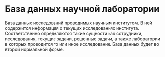 # База данных научной лаборатории

База данных исследований проводимых научным институтом. В ней содержится информация о текущих исследованиях института. Соответственно определяются такие сущности как сотрудники, исследования, текущие задачи, решенные задачи, а также лаборатории в которых проводится то или иное исследование.
База данных будет во второй нормальной форме.
